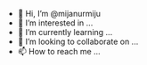 - 👋 Hi, I’m @mijanurmiju
- 👀 I’m interested in ...
- 🌱 I’m currently learning ...
- 💞️ I’m looking to collaborate on ...
- 📫 How to reach me ...

<!---
mijanurmiju/mijanurmiju is a ✨ special ✨ repository because its `README.md` (this file) appears on your GitHub profile.
You can click the Preview link to take a look at your changes.
--->
